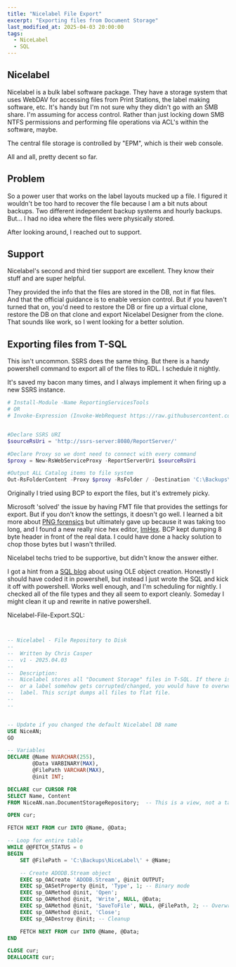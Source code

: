 ```yaml
---
title: "Nicelabel File Export"
excerpt: "Exporting files from Document Storage"
last_modified_at: 2025-04-03 20:00:00
tags:
  - NiceLabel
  - SQL
---
```


## Nicelabel 

Nicelabel is a bulk label software package. They have a storage system that uses WebDAV for accessing files from Print Stations, the label making software, etc. It's handy but I'm not sure why they didn't go with an SMB share. I'm assuming for access control. Rather than just locking down SMB NTFS permissions and performing file operations via ACL's within the software, maybe. 

The central file storage is controlled by "EPM", which is their web console. 

All and all, pretty decent so far.


## Problem

So a power user that works on the label layouts mucked up a file. I figured it wouldn't be too hard to recover the file because I am a bit nuts about backups. Two different independent backup systems and hourly backups. But... I had no idea where the files were physically stored. 

After looking around, I reached out to support. 

## Support

Nicelabel's second and third tier support are excellent. They know their stuff and are super helpful. 

They provided the info that the files are stored in the DB, not in flat files. And that the official guidance is to enable version control. But if you haven't turned that on, you'd need to restore the DB or fire up a virtual clone, restore the DB on that clone and export Nicelabel Designer from the clone. That sounds like work, so I went looking for a better solution.


## Exporting files from T-SQL 

This isn't uncommon. SSRS does the same thing. But there is a handy powershell command to export all of the files to RDL. I schedule it nightly. 

It's saved my bacon many times, and I always implement it when firing up a new SSRS instance. 


```powershell
# Install-Module -Name ReportingServicesTools
# OR
# Invoke-Expression (Invoke-WebRequest https://raw.githubusercontent.com/Microsoft/ReportingServicesTools/master/Install.ps1)


#Declare SSRS URI
$sourceRsUri = 'http://ssrs-server:8080/ReportServer/'

#Declare Proxy so we dont need to connect with every command
$proxy = New-RsWebServiceProxy -ReportServerUri $sourceRsUri

#Output ALL Catalog items to file system
Out-RsFolderContent -Proxy $proxy -RsFolder / -Destination 'C:\Backups\SSRS' -Recurse 
```

Originally I tried using BCP to export the files, but it's extremely picky. 

Microsoft 'solved' the issue by having FMT file that provides the settings for export. But if you don't know the settings, it doesn't go well. I learned a bit more about [PNG forensics](https://medium.com/@0xwan/png-structure-for-beginner-8363ce2a9f73) but ultimately gave up because it was taking too long, and I found a new really nice hex editor, [ImHex](https://imhex.werwolv.net/). BCP kept dumping 8 byte header in front of the real data. I could have done a hacky solution to chop those bytes but I wasn't thrilled. 

Nicelabel techs tried to be supportive, but didn't know the answer either. 

I got a hint from a [SQL blog](https://sqlrambling.net/2020/04/04/saving-and-extracting-blob-data-basic-examples/) about using OLE object creation. Honestly I should have coded it in powershell, but instead I just wrote the SQL and kick it off with powershell. Works well enough, and I'm scheduling for nightly. I checked all of the file types and they all seem to export cleanly. Someday I might clean it up and rewrite in native powershell. 

Nicelabel-File-Export.SQL:

```sql


-- Nicelabel - File Repository to Disk
--
--  Written by Chris Casper
--  v1 - 2025.04.03
--
--  Description:
--  Nicelabel stores all "Document Storage" files in T-SQL. If there is an issue with version control 
--  or a label somehow gets corrupted/changed, you would have to overwrite the entire DB to restore one 
--  label. This script dumps all files to flat file. 
--
--


-- Update if you changed the default Nicelabel DB name
USE NiceAN;
GO

-- Variables
DECLARE @Name NVARCHAR(255),
        @Data VARBINARY(MAX),
        @FilePath VARCHAR(MAX),
        @init INT;

DECLARE cur CURSOR FOR
SELECT Name, Content
FROM NiceAN.nan.DocumentStorageRepository;  -- This is a view, not a table

OPEN cur;

FETCH NEXT FROM cur INTO @Name, @Data;

-- Loop for entire table
WHILE @@FETCH_STATUS = 0
BEGIN
    SET @FilePath = 'C:\Backups\NiceLabel\' + @Name;

    -- Create ADODB.Stream object
    EXEC sp_OACreate 'ADODB.Stream', @init OUTPUT;
    EXEC sp_OASetProperty @init, 'Type', 1; -- Binary mode
    EXEC sp_OAMethod @init, 'Open';
    EXEC sp_OAMethod @init, 'Write', NULL, @Data;
    EXEC sp_OAMethod @init, 'SaveToFile', NULL, @FilePath, 2; -- Overwrite if exists
    EXEC sp_OAMethod @init, 'Close';
    EXEC sp_OADestroy @init; -- Cleanup

    FETCH NEXT FROM cur INTO @Name, @Data;
END

CLOSE cur;
DEALLOCATE cur;
```